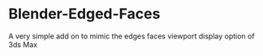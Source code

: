 # Blender-Edged-Faces
A very simple add on to mimic the edges faces viewport display option of 3ds Max
